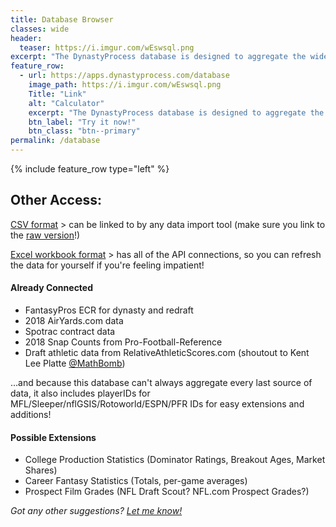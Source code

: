 ```yaml
---
title: Database Browser
classes: wide
header:
  teaser: https://i.imgur.com/wEswsql.png
excerpt: "The DynastyProcess database is designed to aggregate the wide variety of information that dynasty owners should have at their fingertips!"
feature_row:
  - url: https://apps.dynastyprocess.com/database
    image_path: https://i.imgur.com/wEswsql.png
    Title: "Link"
    alt: "Calculator"
    excerpt: "The DynastyProcess database is designed to aggregate the wide variety of information that dynasty owners should have at their fingertips!"
    btn_label: "Try it now!"
    btn_class: "btn--primary"
permalink: /database
---
```

{% include feature_row type="left" %}

## Other Access:

[CSV format](https://github.com/tanho63/dynastyprocess/blob/master/files/database.csv) > can be linked to by any data import tool (make sure you link to the [raw version](https://raw.githubusercontent.com/tanho63/dynastyprocess/master/files/database.csv)!)

[Excel workbook format](https://github.com/tanho63/dynastyprocess/blob/master/files/workbooks/database-excel-macro.xlsm) > has all of the API connections, so you can refresh the data for yourself if you're feeling impatient!

#### Already Connected
- FantasyPros ECR for dynasty and redraft
- 2018 AirYards.com data
- Spotrac contract data
- 2018 Snap Counts from Pro-Football-Reference
- Draft athletic data from RelativeAthleticScores.com (shoutout to Kent Lee Platte [@MathBomb](https://twitter.com/MathBomb))

...and because this database can't always aggregate every last source of data, it also includes playerIDs for MFL/Sleeper/nflGSIS/Rotoworld/ESPN/PFR IDs for easy extensions and additions!

#### Possible Extensions
- College Production Statistics (Dominator Ratings, Breakout Ages, Market Shares)
- Career Fantasy Statistics (Totals, per-game averages)
- Prospect Film Grades (NFL Draft Scout? NFL.com Prospect Grades?)

*Got any other suggestions? [Let me know!](http://twitter.com/_TanHo)*
